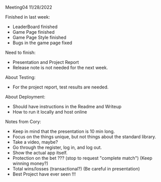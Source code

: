 Meeting04 11/28/2022

Finished in last week:
- LeaderBoard finished
- Game Page finished
- Game Page Style finished
- Bugs in the game page fixed

Need to finish:

- Presentation and Project Report
- Release note is not needed for the next week.

About Testing:

- For the project report, test results are needed.

About Deployment:

- Should have instructions in the Readme and Writeup
- How to run it locally and host online

Notes from Cory:

- Keep in mind that the presentation is 10 min long.
- Focus on the things unique, but not things about the standard library.
- Take a video, maybe?
- Go through the register, log in, and log out.
- Show the actual app itself.
- Protection on the bet ??? (stop to request "complete match") (Keep winning money?)
- Total wins/losses (transactional?) (Be careful in presentation)
- Best Project have ever seen !!!